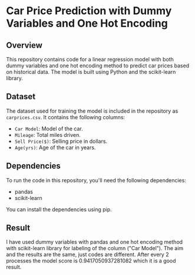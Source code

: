 # Car Price Prediction with Dummy Variables and One Hot Encoding

## Overview
This repository contains code for a linear regression model with both dummy variables and one hot encoding method to predict car prices based on historical data. The model is built using Python and the scikit-learn library.

## Dataset
The dataset used for training the model is included in the repository as `carprices.csv`. It contains the following columns:
- `Car Model`: Model of the car.
- `Mileage`: Total miles driven.
- `Sell Price($)`: Selling price in dollars.
- `Age(yrs)`: Age of the car in years.

## Dependencies
To run the code in this repository, you'll need the following dependencies:
- pandas
- scikit-learn

You can install the dependencies using pip.

## Result
I have used dummy variables with pandas and one hot encoding method with scikit-learn library for labeling of the column ("Car Model"). The aim and the results are the same, just codes are different. After every 2 processes the model score is 0.9417050937281082 which it is a good result.
